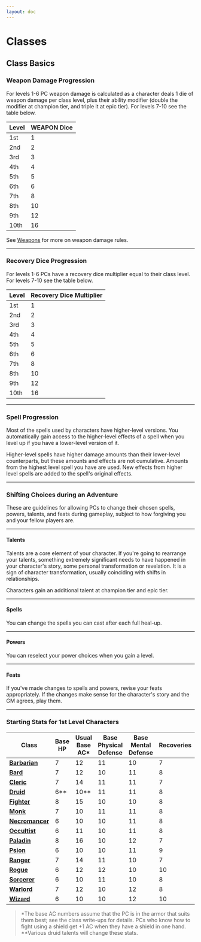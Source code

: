 ```yaml
---
layout: doc
---
```

# Classes

## Class Basics

### Weapon Damage Progression

For levels 1-6 PC weapon damage is calculated as a character deals 1 die of weapon damage per class level, plus their ability modifier (double the modifier at champion tier, and triple it at epic tier). For levels 7-10 see the table below.

| Level | WEAPON Dice |
| --- | --- |
| 1st | 1 |
| 2nd | 2 |
| 3rd | 3 |
| 4th | 4 |
| 5th | 5 |
| 6th | 6 |
| 7th | 8 |
| 8th | 10 |
| 9th | 12 |
| 10th | 16 |

See [Weapons](../Character-Rules/Combat.md#weapons) for more on weapon damage rules.

---

### Recovery Dice Progression

For levels 1-6 PCs have a recovery dice multiplier equal to their class level. For levels 7-10 see the table below.

| Level | Recovery Dice Multiplier |
| --- | --- |
| 1st | 1 |
| 2nd | 2 |
| 3rd | 3 |
| 4th | 4 |
| 5th | 5 |
| 6th | 6 |
| 7th | 8 |
| 8th | 10 |
| 9th | 12 |
| 10th | 16 |

---

### Spell Progression

Most of the spells used by characters have higher-level versions. You automatically gain access to the higher-level effects of a spell when you level up if you have a lower-level version of it.

Higher-level spells have higher damage amounts than their lower-level counterparts, but these amounts and effects are not cumulative. Amounts from the highest level spell you have are used. New effects from higher level spells are added to the spell's original effects.

---

### Shifting Choices during an Adventure

These are guidelines for allowing PCs to change their chosen spells, powers, talents, and feats during gameplay, subject to how forgiving you and your fellow players are.

---

#### Talents

Talents are a core element of your character. If you're going to rearrange your talents, something extremely significant needs to have happened in your character's story, some personal transformation or revelation. It is a sign of character transformation, usually coinciding with shifts in relationships.

Characters gain an additional talent at champion tier and epic tier.

---

#### Spells

You can change the spells you can cast after each full heal-up.

---

#### Powers

You can reselect your power choices when you gain a level.

---

#### Feats

If you've made changes to spells and powers, revise your feats appropriately. If the changes make sense for the character's story and the GM agrees, play them.

---

### Starting Stats for 1st Level Characters

| **Class** | **Base HP** | **Usual Base AC\*** | **Base Physical Defense** | **Base Mental Defense** | **Recoveries** | **Recovery Dice** |
| --- | --- | --- | --- | --- | --- | --- |
| [**Barbarian**](./Barbarian.md#barbarian) | 7 | 12 | 11 | 10 | 7 | d12/lvl |
| [**Bard**](./Bard.md#bard) | 7 | 12 | 10 | 11 | 8 | d8/lvl |
| [**Cleric**](./Cleric.md#cleric) | 7 | 14 | 11 | 11 | 7 | d10/lvl |
| [**Druid**](./Druid.md#druid) | 6\*\* | 10\*\* | 11 | 11 | 8 | d6/lvl\*\* |
| [**Fighter**](./Fighter.md#fighter) | 8 | 15 | 10 | 10 | 8 | d10/lvl |
| [**Monk**](./Monk.md#monk) | 7 | 10 | 11 | 11 | 8 | d8/lvl |
| [**Necromancer**](./Necromancer.md#necromancer) | 6 | 10 | 10 | 11 | 8 | d4/lvl |
| [**Occultist**](./Occultist.md#occultist) | 6 | 11 | 10 | 11 | 8 | d6/lvl |
| [**Paladin**](./Paladin.md#paladin) | 8 | 16 | 10 | 12 | 7 | d10/lvl |
| [**Psion**](./Psion.md#psion) | 6 | 10 | 10 | 11 | 9 | d6/lvl |
| [**Ranger**](./Ranger.md#ranger) | 7 | 14 | 11 | 10 | 7 | d10/lvl |
| [**Rogue**](./Rogue.md#rogue) | 6 | 12 | 12 | 10 | 10 | d6/lvl |
| [**Sorcerer**](./Sorcerer.md#sorcerer) | 6 | 10 | 11 | 10 | 8 | d6/lvl |
| [**Warlord**](./Warlord.md#warlord) | 7 | 12 | 10 | 12 | 8 | d8/lvl |
| [**Wizard**](./Wizard.md#wizard) | 6 | 10 | 10 | 12 | 10 | d4/lvl |

>\*The base AC numbers assume that the PC is in the armor that suits them best; see the class write-ups for details. PCs who know how to fight using a shield get +1 AC when they have a shield in one hand.
>\*\*Various druid talents will change these stats.
